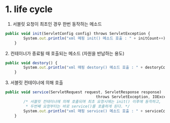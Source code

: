 # 1. life cycle



1. 서블릿 요청이 최초인 경우 한번 동작하는 메소드

```jsx
public void init(ServletConfig config) throws ServletException {
		System.out.println("xml 메핑 init() 메소드 호출 : " + initCount++);
	}
```

2\. 컨테이너가 종료될 때 호출되는 메소드 (자원을 반납하는 용도)

```jsx
public void destory() {
		System.out.println("xml 매핑 destory() 메소드 호출 : " + destoryCount++);
	}
```

3\. 서블릿 컨테이너에 의해 호출

```jsx
public void service(ServletRequest request, ServletResponse response) 
										throws ServletException, IOException {
		/* 서블릿 컨테이너에 의해 호출되며 최초 요청시에는 init() 이후에 동작하고, 
		 * 두번째 요청부터는 바로 service()를 호출하게 된다. */
		System.out.println("xml 매핑 service() 메소드 호출 : " + serviceCount++);
	}
```
